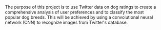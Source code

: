 The purpose of this project is to use Twitter data on dog ratings to create a comprehensive analysis of user preferences and to classify the most popular dog breeds. This will be achieved by using a convolutional neural network (CNN) to recognize images from Twitter's database.
